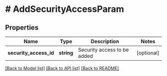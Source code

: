 # # AddSecurityAccessParam

## Properties

Name | Type | Description | Notes
------------ | ------------- | ------------- | -------------
**security_access_id** | **string** | Security access to be added | [optional]

[[Back to Model list]](../../README.md#models) [[Back to API list]](../../README.md#endpoints) [[Back to README]](../../README.md)
